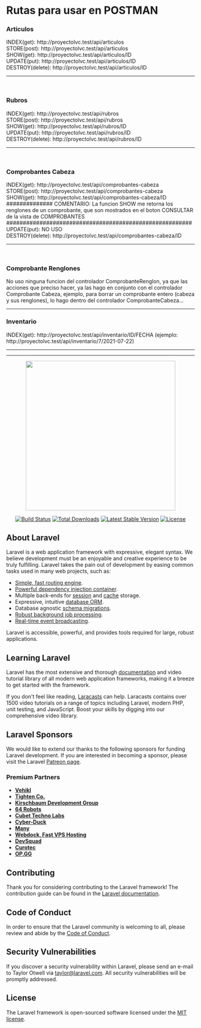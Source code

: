 <h1>Rutas para usar en POSTMAN</h1>

<h3>Articulos</h3>
    INDEX(get): http://proyectolvc.test/api/articulos
    <br>
    STORE(post): http://proyectolvc.test/api/articulos
    <br>
    SHOW(get): http://proyectolvc.test/api/articulos/ID
    <br>
    UPDATE(put): http://proyectolvc.test/api/articulos/ID
    <br>
    DESTROY(delete): http://proyectolvc.test/api/articulos/ID <br><hr><br>


<h3>Rubros</h3>
    INDEX(get): http://proyectolvc.test/api/rubros <br>
    STORE(post): http://proyectolvc.test/api/rubros <br>
    SHOW(get): http://proyectolvc.test/api/rubros/ID <br>
    UPDATE(put): http://proyectolvc.test/api/rubros/ID <br>
    DESTROY(delete): http://proyectolvc.test/api/rubros/ID <br><hr><br>

<h3>Comprobantes Cabeza</h3>
    INDEX(get): http://proyectolvc.test/api/comprobantes-cabeza <br>
    STORE(post): http://proyectolvc.test/api/comprobantes-cabeza <br> 
    SHOW(get): http://proyectolvc.test/api/comprobantes-cabeza/ID <br>
    ############## COMENTARIO: La funcion SHOW me retorna los renglones de un comprobante, que son mostrados en el boton CONSULTAR de la vista de COMPROBANTES ######################################################## <br>
    UPDATE(put): NO USO  <br>
    DESTROY(delete): http://proyectolvc.test/api/comprobantes-cabeza/ID  <br><hr><br>

<h3>Comprobante Renglones</h3>
    No uso ninguna funcion del controlador ComprobanteRenglon, ya que las acciones que preciso hacer, ya las hago en conjunto con el controlador Comprobante Cabeza, ejemplo, para borrar un comprobante entero (cabeza y sus renglones), lo hago dentro del controlador ComprobanteCabeza... <hr>

<h3>Inventario</h3>
    INDEX(get): http://proyectolvc.test/api/inventario/ID/FECHA 
        (ejemplo: http://proyectolvc.test/api/inventario/7/2021-07-22) <br>
        <hr> <hr> 



<p align="center"><a href="https://laravel.com" target="_blank"><img src="https://raw.githubusercontent.com/laravel/art/master/logo-lockup/5%20SVG/2%20CMYK/1%20Full%20Color/laravel-logolockup-cmyk-red.svg" width="400"></a></p>

<p align="center">
<a href="https://travis-ci.org/laravel/framework"><img src="https://travis-ci.org/laravel/framework.svg" alt="Build Status"></a>
<a href="https://packagist.org/packages/laravel/framework"><img src="https://img.shields.io/packagist/dt/laravel/framework" alt="Total Downloads"></a>
<a href="https://packagist.org/packages/laravel/framework"><img src="https://img.shields.io/packagist/v/laravel/framework" alt="Latest Stable Version"></a>
<a href="https://packagist.org/packages/laravel/framework"><img src="https://img.shields.io/packagist/l/laravel/framework" alt="License"></a>
</p>

## About Laravel

Laravel is a web application framework with expressive, elegant syntax. We believe development must be an enjoyable and creative experience to be truly fulfilling. Laravel takes the pain out of development by easing common tasks used in many web projects, such as:

- [Simple, fast routing engine](https://laravel.com/docs/routing).
- [Powerful dependency injection container](https://laravel.com/docs/container).
- Multiple back-ends for [session](https://laravel.com/docs/session) and [cache](https://laravel.com/docs/cache) storage.
- Expressive, intuitive [database ORM](https://laravel.com/docs/eloquent).
- Database agnostic [schema migrations](https://laravel.com/docs/migrations).
- [Robust background job processing](https://laravel.com/docs/queues).
- [Real-time event broadcasting](https://laravel.com/docs/broadcasting).

Laravel is accessible, powerful, and provides tools required for large, robust applications.

## Learning Laravel

Laravel has the most extensive and thorough [documentation](https://laravel.com/docs) and video tutorial library of all modern web application frameworks, making it a breeze to get started with the framework.

If you don't feel like reading, [Laracasts](https://laracasts.com) can help. Laracasts contains over 1500 video tutorials on a range of topics including Laravel, modern PHP, unit testing, and JavaScript. Boost your skills by digging into our comprehensive video library.

## Laravel Sponsors

We would like to extend our thanks to the following sponsors for funding Laravel development. If you are interested in becoming a sponsor, please visit the Laravel [Patreon page](https://patreon.com/taylorotwell).

### Premium Partners

- **[Vehikl](https://vehikl.com/)**
- **[Tighten Co.](https://tighten.co)**
- **[Kirschbaum Development Group](https://kirschbaumdevelopment.com)**
- **[64 Robots](https://64robots.com)**
- **[Cubet Techno Labs](https://cubettech.com)**
- **[Cyber-Duck](https://cyber-duck.co.uk)**
- **[Many](https://www.many.co.uk)**
- **[Webdock, Fast VPS Hosting](https://www.webdock.io/en)**
- **[DevSquad](https://devsquad.com)**
- **[Curotec](https://www.curotec.com/services/technologies/laravel/)**
- **[OP.GG](https://op.gg)**

## Contributing

Thank you for considering contributing to the Laravel framework! The contribution guide can be found in the [Laravel documentation](https://laravel.com/docs/contributions).

## Code of Conduct

In order to ensure that the Laravel community is welcoming to all, please review and abide by the [Code of Conduct](https://laravel.com/docs/contributions#code-of-conduct).

## Security Vulnerabilities

If you discover a security vulnerability within Laravel, please send an e-mail to Taylor Otwell via [taylor@laravel.com](mailto:taylor@laravel.com). All security vulnerabilities will be promptly addressed.

## License

The Laravel framework is open-sourced software licensed under the [MIT license](https://opensource.org/licenses/MIT).
